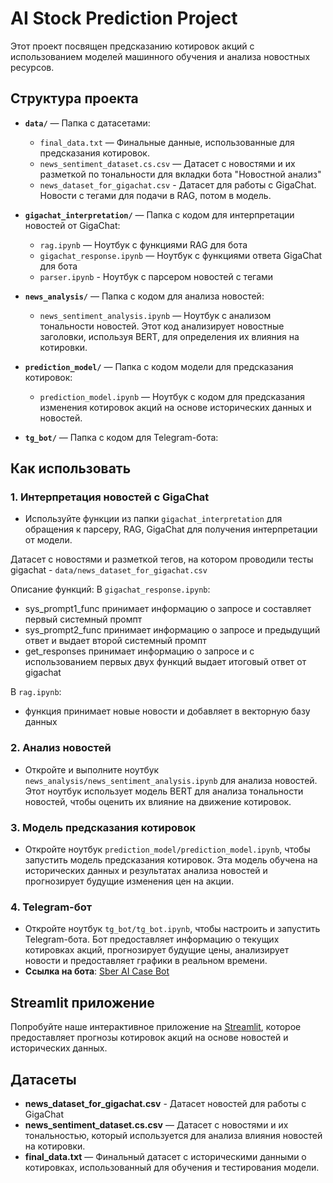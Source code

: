 # AI Stock Prediction Project

Этот проект посвящен предсказанию котировок акций с использованием моделей машинного обучения и анализа новостных ресурсов.

## Структура проекта

- **`data/`** — Папка с датасетами:
  - `final_data.txt` — Финальные данные, использованные для предсказания котировок.
  - `news_sentiment_dataset.cs.csv` — Датасет с новостями и их разметкой по тональности для вкладки бота "Новостной анализ"
  - `news_dataset_for_gigachat.csv` - Датасет для работы с GigaChat. Новости с тегами для подачи в RAG, потом в модель.

- **`gigachat_interpretation/`** — Папка с кодом для интерпретации новостей от GigaChat:
  - `rag.ipynb` — Ноутбук с функциями RAG для бота
  - `gigachat_response.ipynb` — Ноутбук с функциями ответа GigaChat для бота
  - `parser.ipynb` - Ноутбук с парсером новостей с тегами

- **`news_analysis/`** — Папка с кодом для анализа новостей:
  - `news_sentiment_analysis.ipynb` — Ноутбук с анализом тональности новостей. Этот код анализирует новостные заголовки, используя BERT, для определения их влияния на котировки.

- **`prediction_model/`** — Папка с кодом модели для предсказания котировок:
  - `prediction_model.ipynb` — Ноутбук с кодом для предсказания изменения котировок акций на основе исторических данных и новостей.

- **`tg_bot/`** — Папка с кодом для Telegram-бота:

## Как использовать

### 1. Интерпретация новостей с GigaChat
- Используйте функции из папки `gigachat_interpretation` для обращения к парсеру, RAG, GigaChat для получения интерпретации от модели.

Датасет с новостями и разметкой тегов, на котором проводили тесты gigachat - `data/news_dataset_for_gigachat.csv`

Описание функций:
В `gigachat_response.ipynb`:
- sys_prompt1_func принимает информацию о запросе и составляет первый системный промпт
- sys_prompt2_func принимает информацию о запросе и предыдущий ответ и выдает второй системный промпт
- get_responses принимает информацию о запросе и с использованием первых двух функций выдает итоговый ответ от gigachat

В `rag.ipynb`:
- функция принимает новые новости и добавляет в векторную базу данных

### 2. Анализ новостей
- Откройте и выполните ноутбук `news_analysis/news_sentiment_analysis.ipynb` для анализа новостей. Этот ноутбук использует модель BERT для анализа тональности новостей, чтобы оценить их влияние на движение котировок.

### 3. Модель предсказания котировок
- Откройте ноутбук `prediction_model/prediction_model.ipynb`, чтобы запустить модель предсказания котировок. Эта модель обучена на исторических данных и результатах анализа новостей и прогнозирует будущие изменения цен на акции.

### 4. Telegram-бот
- Откройте ноутбук `tg_bot/tg_bot.ipynb`, чтобы настроить и запустить Telegram-бота. Бот предоставляет информацию о текущих котировках акций, прогнозирует будущие цены, анализирует новости и предоставляет графики в реальном времени.
- **Ссылка на бота**: [Sber AI Case Bot](https://t.me/Sber_ai_case_bot)



## Streamlit приложение
Попробуйте наше интерактивное приложение на [Streamlit](http://5.253.62.232:8501/), которое предоставляет прогнозы котировок акций на основе новостей и исторических данных.

## Датасеты
- **news_dataset_for_gigachat.csv** - Датасет новостей для работы с GigaChat
- **news_sentiment_dataset.cs.csv** — Датасет с новостями и их тональностью, который используется для анализа влияния новостей на котировки.
- **final_data.txt** — Финальный датасет с историческими данными о котировках, использованный для обучения и тестирования модели.
